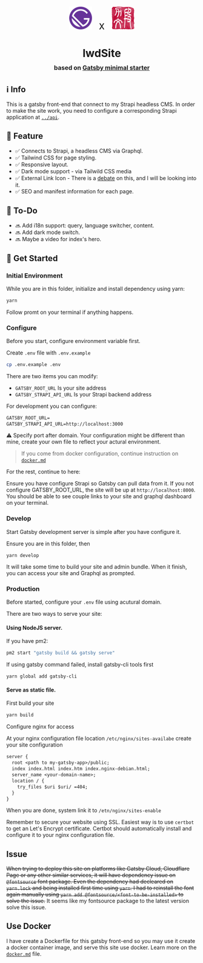 <p align="center">
  <img alt="Gatsby" src="src/images/icon.png" width="60" />
  <span style="font-size:2em; align:center; padding:.5em;">x</span>
  <img alt="Liwen Duan's Logo" src="src/images/lwd-stamp.png" width="60" />
</p>
<h1 align="center">
  lwdSite <span style="font-size:medium; font-weight:light;"></br>based on <a href="https://www.gatsbyjs.com/?utm_source=starter&utm_medium=readme&utm_campaign=minimal-starter">Gatsby minimal starter</a></span>
</h1>

## ℹ️ Info

   This is a gatsby front-end that connect to my Strapi headless CMS. In order to make the site work, you need to configure a corresponding Strapi application at [```../api```](/api).

## 📜 Feature

-  ✅ Connects to Strapi, a headless CMS via Graphql. 
-  ✅ Tailwind CSS for page styling.
-  ✅ Responsive layout.
-  ✅ Dark mode support - via Tailwild CSS media
-  ✅ External Link Icon - There is a [debate](https://designnotes.blog.gov.uk/2016/11/28/removing-the-external-link-icon-from-gov-uk/) on this, and I will be looking into it.
-  ✅ SEO and manifest information for each page.


## 📝 To-Do

-  🔜 Add i18n support: query, language switcher, content.
-  🔜 Add dark mode switch.
-  🔜 Maybe a video for index's hero.

## 🚀 Get Started

  ### Initial Environment
  
  While you are in this folder, initialize and install dependency using yarn:
  
  ```bash
  yarn
  ```
  
  Follow promt on your terminal if anything happens.
  
  ### Configure
  
  Before you start, configure environment variable first. 
  
  Create ```.env``` file with ```.env.example```
  ```bash
  cp .env.example .env
  ```
 
 There are two items you can modify:
 - ```GATSBY_ROOT_URL``` Is your site address
 - ```GATSBY_STRAPI_API_URL``` Is your Strapi backend address

For development you can configure:
```shell
GATSBY_ROOT_URL=
GATSBY_STRAPI_API_URL=http://localhost:3000
```
⚠️ Specify port after domain. Your configuration might be different than mine, create your own file to reflect your actural environment.

> If you come from docker configuration, continue instruction on [```docker.md```](docker.md#build-image)

For the rest, continue to here:

Ensure you have configure Strapi so Gatsby can pull data from it. If you not configure GATSBY_ROOT_URL, the site will be up at ```http://localhost:8000```. You should be able to see couple links to your site and graphql dashboard on your terminal.

  ### Develop
  Start Gatsby development server is simple after you have configure it.
  
  Ensure you are in this folder, then
  
  ```
  yarn develop
  ```
  
  It will take some time to build your site and admin bundle. When it finish, you can access your site and Graphql as prompted.
  
  ### Production
  Before started, configure your ```.env``` file using acutural domain.
  
  There are two ways to serve your site:
  #### Using NodeJS server.
  
  If you have pm2:
  
  ```bash
  pm2 start "gatsby build && gatsby serve"
  ```
  If using gatsby command failed, install gatsby-cli tools first
  ```
  yarn global add gatsby-cli
  ```
  
  #### Serve as static file.
  First build your site
  ```bash
  yarn build
  ```
  
  Configure nginx for access
  
  At your nginx configuration file location ```/etc/nginx/sites-availabe``` create your site configuration
  
  ```nginx
  server {
    root <path to my-gatsby-app>/public;
    index index.html index.htm index.nginx-debian.html;
    server_name <your-domain-name>;
    location / {
      try_files $uri $uri/ =404;
    }
  }
  ```
  When you are done, system link it to ```/etn/nginx/sites-enable```
  
  Remember to secure your website using SSL. Easiest way is to use ```certbot``` to get an Let's Encrypt certificate. Certbot should automatically install and configure it to your nginx configuration file.
  
## Issue
~~When trying to deploy this site on platforms like Gatsby Cloud, Cloudflare Page or any other similar services, it will have dependency issue on ```@fontsource``` font package. Even the dependency had decleared on ```yarn.lock``` and being installed first time using ```yarn```. I had to reinstall the font again manually using ```yarn add @fontsource/<font-to-be-installed>``` to solve the issue.~~
It seems like my fontsource package to the latest version solve this issue. 

## Use Docker
I have create a Dockerfile for this gatsby front-end so you may use it create a docker container image, and serve this site use docker. Learn more on the [```docker.md```](docker.md) file.